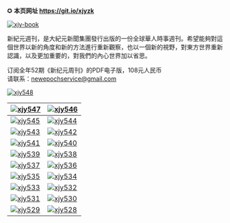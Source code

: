 ✪ **本页网址 https://git.io/xjyzk**  

[![xjy-book](https://cloud.githubusercontent.com/assets/18081243/14840784/d105c716-0c7a-11e6-8687-d9eabda06f17.jpg)](https://github.com/xjy16/xjy/blob/master/README.md)

新紀元週刊，是大紀元新聞集團發行出版的一份全球華人時事週刊。希望能夠對這個世界以新的角度和新的方法進行重新觀察，也以一個新的視野，對東方世界重新認識，以及更加重要的，對我們的內心世界加以省思。

订阅全年52期《新纪元周刊》的PDF电子版，108元人民币  
请联系：newepochservice@gmail.com

[![xjy548](https://github.com/xjy16/books/blob/master/cover/xjy548.jpg)](https://github.com/xjy16/books/blob/master/N548.zip?raw=true)

[![xjy547](https://github.com/xjy16/books/blob/master/cover/xjy547.jpg)](https://github.com/xjy16/books/blob/master/N547.zip?raw=true) | [![xjy546](https://github.com/xjy16/books/blob/master/cover/xjy546.jpg)](https://github.com/xjy16/books/blob/master/N546.zip?raw=true)
| ------------ | ------------- |
[![xjy545](https://github.com/xjy16/books/blob/master/cover/xjy545.jpg)](https://github.com/xjy16/books/blob/master/N545.zip?raw=true) | [![xjy544](https://github.com/xjy16/books/blob/master/cover/xjy544.jpg)](https://github.com/xjy16/books/blob/master/N544.zip?raw=true)
[![xjy543](https://github.com/xjy16/books/blob/master/cover/xjy543.jpg)](https://github.com/xjy16/books/blob/master/N543.zip?raw=true) | [![xjy542](https://github.com/xjy16/books/blob/master/cover/xjy542.jpg)](https://github.com/xjy16/books/blob/master/N542.zip?raw=true)
[![xjy541](https://github.com/xjy16/books/blob/master/cover/xjy541.jpg)](https://github.com/xjy16/books/blob/master/N541.zip?raw=true) | [![xjy540](https://github.com/xjy16/books/blob/master/cover/xjy540.jpg)](https://github.com/xjy16/books/blob/master/N540.zip?raw=true)
[![xjy539](https://github.com/xjy16/books/blob/master/cover/xjy539.jpg)](https://github.com/xjy16/books/blob/master/N539.zip?raw=true) | [![xjy538](https://github.com/xjy16/books/blob/master/cover/xjy538.jpg)](https://github.com/xjy16/books/blob/master/N538.zip?raw=true)
[![xjy537](https://github.com/xjy16/books/blob/master/cover/xjy537.jpg)](https://github.com/xjy16/books/blob/master/N537.zip?raw=true) | [![xjy536](https://github.com/xjy16/books/blob/master/cover/xjy536.jpg)](https://github.com/xjy16/books/blob/master/N536.zip?raw=true)
[![xjy535](https://github.com/xjy16/books/blob/master/cover/xjy535.jpg)](https://github.com/xjy16/books/blob/master/N535.zip?raw=true) | [![xjy534](https://github.com/xjy16/books/blob/master/cover/xjy534.jpg)](https://github.com/xjy16/books/blob/master/N534.zip?raw=true)
[![xjy533](https://cloud.githubusercontent.com/assets/18081243/26750681/41ca6aa6-47ee-11e7-9d00-fa85faef291e.jpg)](https://github.com/xjy16/books/blob/master/N533.zip?raw=true) | [![xjy532](https://cloud.githubusercontent.com/assets/18081243/26338360/002a811e-3f45-11e7-9cea-17a4e712be9c.jpg)](https://github.com/xjy16/books/blob/master/N532.zip?raw=true)
[![xjy531](https://cloud.githubusercontent.com/assets/18081243/26338359/0028f36c-3f45-11e7-9553-445dabbf5471.jpg)](https://github.com/xjy16/books/blob/master/N531.zip?raw=true) | [![xjy530](https://cloud.githubusercontent.com/assets/20497750/26086469/ced36e3c-39b8-11e7-9984-018958841119.jpg)](https://github.com/xjy16/books/blob/master/N530.zip?raw=true)
[![xjy529](https://cloud.githubusercontent.com/assets/20497750/26086468/ced34d94-39b8-11e7-96bb-b4b523cff411.jpg)](https://github.com/xjy16/books/blob/master/N529.zip?raw=true) | [![xjy528](https://cloud.githubusercontent.com/assets/20497750/26086466/cecf5630-39b8-11e7-9868-6bfc6929394b.jpg)](https://github.com/xjy16/books/blob/master/N528.zip?raw=true)
